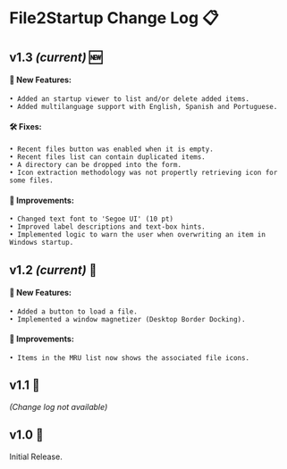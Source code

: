 # File2Startup Change Log 📋

## v1.3 *(current)* 🆕
#### 🚀 New Features:
    • Added an startup viewer to list and/or delete added items.
    • Added multilanguage support with English, Spanish and Portuguese.
#### 🛠️ Fixes:
    • Recent files button was enabled when it is empty.
    • Recent files list can contain duplicated items.
    • A directory can be dropped into the form.
    • Icon extraction methodology was not propertly retrieving icon for some files.
#### 🌟 Improvements:
    • Changed text font to 'Segoe UI' (10 pt)
    • Improved label descriptions and text-box hints.
    • Implemented logic to warn the user when overwriting an item in Windows startup.

## v1.2 *(current)* 🔄
#### 🚀 New Features:
    • Added a button to load a file.
    • Implemented a window magnetizer (Desktop Border Docking).
#### 🌟 Improvements:
    • Items in the MRU list now shows the associated file icons.

## v1.1 🔄
*(Change log not available)*

## v1.0 🔄
Initial Release.

